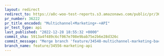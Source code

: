 ```yaml
---
layout: redirect
redirect_to: https://a8c-woo-test-reports.s3.amazonaws.com/public/pr/36222/api/index.html
pr_number: 36222
pr_title_encoded: "Multichannel+Marketing+-+API"
pr_test_type: api
last_published: "2022-12-28 18:55:32 +0000"
commit_sha: 5913a4f489c6cf067e708e9bab75e2b6e28d326c
commit_message: "Merge branch 'feature/34548-multichannel-marketing-backend' into feat…"
branch_name: feature/34556-marketing-api
---
```


